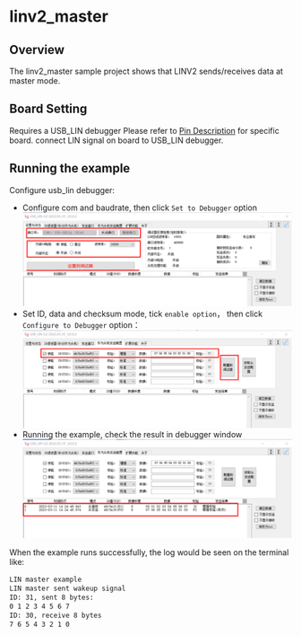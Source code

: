 # linv2_master
## Overview

The linv2_master sample project shows that LINV2 sends/receives data at master mode.

## Board Setting

Requires a USB_LIN debugger
Please refer to [Pin Description](lab_board_resource) for specific board.
connect LIN signal on board to USB_LIN debugger.

## Running the example

Configure usb_lin debugger:
- Configure com and baudrate, then click `Set to Debugger` option
  ![lin_debugger_configuration](../../../../../../assets/sdk/samples/lin_debugger_configuration.png)
- Set ID, data and checksum mode, tick `enable option`， then click `Configure to Debugger` option：
  ![lin_debugger_slave_sent](../../../../../../assets/sdk/samples/lin_debugger_slave_sent_config.png)
- Running the example, check the result in debugger window
  ![lin_debugger_slave_result](../../../../../../assets/sdk/samples/lin_debugger_slave_result.png)

When the example runs successfully, the log would be seen on the terminal like:
```console
LIN master example
LIN master sent wakeup signal
ID: 31, sent 8 bytes:
0 1 2 3 4 5 6 7
ID: 30, receive 8 bytes
7 6 5 4 3 2 1 0
```

